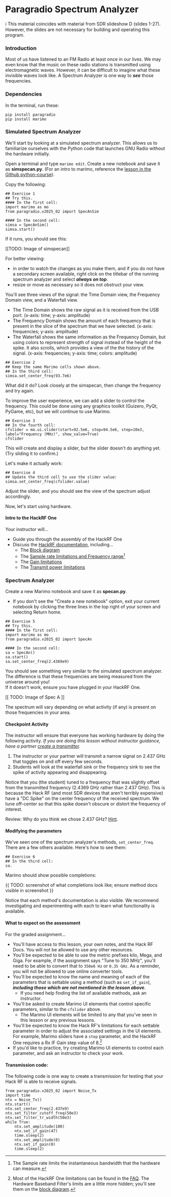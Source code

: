 # Paragradio Spectrum Analyzer

ℹ️ This material coincides with material from SDR slideshow D (slides 1-27).  However, the slides are not necessary for building and operating this program.

### Introduction

Most of us have listened to an FM Radio at least once in our lives. We may even know that the music on these radio stations is transmitted using electromagnetic waves. However, it can be difficult to imagine what these invisible waves look like. A Spectrum Analyzer is one way to **_see_** those frequencies. 

### Dependencies

In the terminal, run these:

```
pip install paragradio
pip install marimo
```

### Simulated Spectrum Analyzer

We'll start by looking at a simulated spectrum analyzer. This allows us to familiarize ourselves with the Python code that launches GNU Radio without the hardware initially.

Open a terminal and type `marimo edit`. Create a new notebook and save it as **simspecan.py**. (For an intro to marimo, reference the [lesson in the Github python-course](https://github.com/python-can-define-radio/python-course/blob/main/classroom_activities/Ch02_Advanced/01_marimo.md)).

Copy the following:

```python3
## Exercise 1
## Try this.
#### In the first cell:
import marimo as mo
from paragradio.v2025_02 import SpecAnSim

#### In the second cell:
simsa = SpecAnSim()
simsa.start()
```

If it runs, you should see this:

[[TODO: Image of simspecan]]

For better viewing:
- in order to watch the changes as you make them, and if you do not have a secondary screen available, right click on the titlebar of the running spectrum analyzer and select ***always on top***.
- resize or move as necessary so it does not obstruct your view.

You'll see three views of the signal: the Time Domain view, the Frequency Domain view, and a Waterfall view.

- The Time Domain shows the raw signal as it is received from the USB port. (x-axis: time; y-axis: amplitude)
- The Frequency Domain shows the amount of each frequency that is present in the slice of the spectrum that we have selected. (x-axis: frequencies; y-axis: amplitude)
- The Waterfall shows the same information as the Frequency Domain, but using colors to represent strength of signal instead of the height of the spike. It also scrolls, which provides a view of the the history of the signal. (x-axis: frequencies; y-axis: time; colors: amplitude)

```python3
## Exercise 2
## Keep the same Marimo cells shown above.
## In the third cell:
simsa.set_center_freq(93.7e6)
```

What did it do? Look closely at the simspecan, then change the frequency and try again.

To improve the user experience, we can add a slider to control the frequency. This could be done using any graphics toolkit (Guizero, PyQt, PyGame, etc), but we will continue to use Marimo.

```python3
## Exercise 3
## In the fourth cell:
cfslider = mo.ui.slider(start=92.5e6, stop=94.5e6, step=10e3, label="Frequency (MHz)", show_value=True)
cfslider
```

This will create and display a slider, but the slider doesn't do anything yet. (Try sliding it to confirm.)

Let's make it actually work:

```python3
## Exercise 4
## Update the third cell to use the slider value:
simsa.set_center_freq(cfslider.value)
```

Adjust the slider, and you should see the view of the spectrum adjust accordingly.

Now, let's start using hardware. 

#### Intro to the HackRF One

Your instructor will...

- Guide you through the assembly of the HackRF One
- Discuss the [HackRF documentation](https://hackrf.readthedocs.io/en/latest/), including...
  - The [Block diagram](https://hackrf.readthedocs.io/en/latest/_images/block-diagram.png)
  - The [Sample rate limitations and Frequency range](https://hackrf.readthedocs.io/en/latest/hackrf_one.html#features)[^1]
  - The [Gain limitations](https://hackrf.readthedocs.io/en/latest/faq.html#what-gain-controls-are-provided-by-hackrf)
  - The [Transmit power limitations](https://hackrf.readthedocs.io/en/latest/faq.html#what-is-the-transmit-power-of-hackrf)

### Spectrum Analyzer

Create a new Marimo notebook and save it as **specan.py**.
- If you don't see the "Create a new notebook" option, exit your current notebook by clicking the three lines in the top right of your screen and selecting Return home.

```python3
## Exercise 5
## Try this.
#### In the first cell:
import marimo as mo
from paragradio.v2025_02 import SpecAn

#### In the second cell:
sa = SpecAn()
sa.start()
sa.set_center_freq(2.4369e9)
```

You should see something very similar to the simulated spectrum analyzer. The difference is that these frequencies are being measured from the universe around you!  
If it doesn't work, ensure you have plugged in your HackRF One.

[[ TODO: Image of Spec A ]]

The spectrum will vary depending on what activity (if any) is present on those frequencies in your area.

#### Checkpoint Activity

The instructor will ensure that everyone has working hardware by doing the following activity. _If you are doing this lesson without instructor guidance, have a partner [create a transmitter](https://github.com/python-can-define-radio/sdr-course/blob/main/classroom_activities/Ch01_Diving_in_Headfirst/020_Spec_A_paragradio.md#transmission-code)._
  
1. The instructor or your partner will transmit a narrow signal on 2.437 GHz that toggles on and off every few seconds.
2. Students will look at the waterfall sink or the frequency sink to see the spike of activity appearing and disappearing.

Notice that you (the student) tuned to a frequency that was slightly offset from the transmitted frequency (2.4369 GHz rather than 2.437 GHz). This is because the Hack RF (and most SDR devices that aren't terribly expensive) have a "DC Spike" on the center frequency of the received spectrum. We tune off-center so that this spike doesn't obscure or distort the frequency of interest.

Review: Why do you think we chose 2.437 GHz? [Hint](https://hackrf.readthedocs.io/en/latest/faq.html#what-is-the-transmit-power-of-hackrf).

#### Modifying the parameters

We've seen one of the spectrum analyzer's methods, `set_center_freq`. There are a few others available. Here's how to see them:

```python3
## Exercise 6
## In the third cell:
sa.
```

Marimo should show possible completions:

{{ TODO: screenshot of what completions look like; ensure method docs visible in screenshot }}

Notice that each method's documentation is also visible. We recommend investigating and experimenting with each to learn what functionality is available.

#### What to expect on the assessment

For the graded assignment...
- You'll have access to this lesson, your own notes, and the Hack RF Docs. You will not be allowed to use any other resources.
- You'll be expected to be able to use the metric prefixes kilo, Mega, and Giga. For example, if the assignment says "Tune to 350 MHz", you'll need to be able to convert that to `350e6 Hz` or `0.35 GHz`. As a reminder, you will not be allowed to use online converter tools.
- You'll be expected to know the name and meaning of each of the parameters that is settable using a method (such as `set_if_gain`), ***including those which are not mentioned in the lesson above***.
  - If you need help finding the list of available methods, ask an instructor.
- You'll be asked to create Marimo UI elements that control specific parameters, similar to the `cfslider` above.
  - The Marimo UI elements will be limited to any that you've seen in this lesson or any previous lessons.
- You'll be expected to know the Hack RF's limitations for each settable parameter in order to adjust the associated settings in the UI elements. For example, Marimo sliders have a `step` parameter, and the HackRF One requires a Rx IF Gain step value of 8.[^2]
- If you'd like to practice, try creating Marimo UI elements to control each parameter, and ask an instructor to check your work.

#### Transmission code:

The following code is one way to create a transmission for testing that your Hack RF is able to receive signals.

```python3
from paragradio.v2025_02 import Noise_Tx
import time
ntx = Noise_Tx()
ntx.start()
ntx.set_center_freq(2.437e9)
ntx.set_filter_cutoff_freq(50e3)
ntx.set_filter_tr_width(50e3)
while True:
    ntx.set_amplitude(100)
    ntx.set_if_gain(47)
    time.sleep(2)
    ntx.set_amplitude(0)
    ntx.set_if_gain(0)
    time.sleep(2)
```

[^1]: The Sample rate limits the instantaneous bandwidth that the hardware can measure.

[^2]: Most of the HackRF One limitations can be found in the [FAQ](https://hackrf.readthedocs.io/en/latest/faq.html). The Hardware Baseband Filter's limits are a little more hidden; you'll see them on the [block diagram](https://hackrf.readthedocs.io/en/latest/_images/block-diagram.png).
